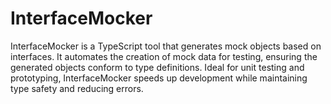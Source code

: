# InterfaceMocker
InterfaceMocker is a TypeScript tool that generates mock objects based on interfaces. It automates the creation of mock data for testing, ensuring the generated objects conform to type definitions. Ideal for unit testing and prototyping, InterfaceMocker speeds up development while maintaining type safety and reducing errors.
